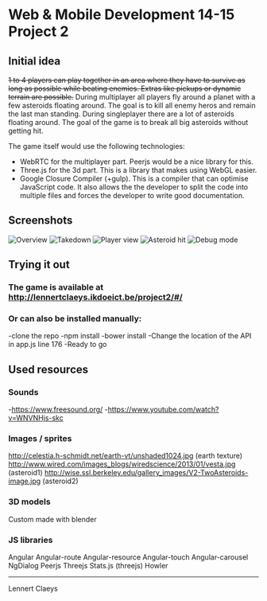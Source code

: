 # Web & Mobile Development 14-15 Project 2

## Initial idea
~~1 to 4 players can play together in an area where they have to survive as long
as possible while beating enemies. Extras like pickups or dynamic terrain are
possible.~~
During multiplayer all players fly around a planet with a few asteroids floating around. The goal is to kill all enemy heros and remain the last man standing.
During singleplayer there are a lot of asteroids floating around. The goal of the game is to break all big asteroids without getting hit.

The game itself would use the following technologies:
* WebRTC for the multiplayer part. Peerjs would be a nice library for this.
* Three.js for the 3d part. This is a library that makes using WebGL easier.
* Google Closure Compiler (+gulp). This is a compiler that can optimise
JavaScript code. It also allows the the developer to split the code into
multiple files and forces the developer to write good documentation.

## Screenshots
![Overview](https://dl.dropboxusercontent.com/u/61252990/screenshot8.png)
![Takedown](https://dl.dropboxusercontent.com/u/61252990/screenshot2.png)
![Player view](https://dl.dropboxusercontent.com/u/61252990/screenshot6.png)
![Asteroid hit](https://dl.dropboxusercontent.com/u/61252990/screenshot4.png)
![Debug mode](https://dl.dropboxusercontent.com/u/61252990/screenshot1.png)

## Trying it out
### The game is available at http://lennertclaeys.ikdoeict.be/project2/#/
### Or can also be installed manually:
-clone the repo
-npm install
-bower install
-Change the location of the API in app.js line 176
-Ready to go

## Used resources
### Sounds
-https://www.freesound.org/
-https://www.youtube.com/watch?v=WNVNHjs-skc

### Images / sprites
http://celestia.h-schmidt.net/earth-vt/unshaded1024.jpg (earth texture)
http://www.wired.com/images_blogs/wiredscience/2013/01/vesta.jpg (asteroid1)
http://wise.ssl.berkeley.edu/gallery_images/V2-TwoAsteroids-image.jpg (asteroid2)

### 3D models
Custom made with blender

### JS libraries
Angular
Angular-route
Angular-resource
Angular-touch
Angular-carousel
NgDialog
Peerjs
Threejs
Stats.js (threejs)
Howler

---
Lennert Claeys